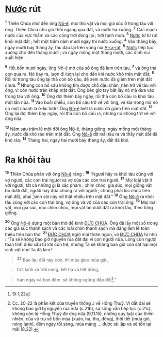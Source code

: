 # [Nước]() rút
<sup><b>1</b></sup> Thiên Chúa nhớ đến ông [Nô-ê](), mọi thú vật và mọi gia súc ở trong tàu với ông. Thiên Chúa cho gió thổi ngang qua đất, và nước hạ xuống. <sup><b>2</b></sup> Các mạch nước của vực thẳm và các cống trời đóng lại ; trời tạnh mưa. <sup><b>3</b></sup> [Nước]() từ từ rút khỏi mặt đất ; hết một trăm năm mươi ngày thì nước xuống. <sup><b>4</b></sup> Vào tháng bảy, ngày mười bảy tháng ấy, tàu đậu lại trên vùng núi [A-ra-rát](). <sup><b>5</b></sup> [Nước]() tiếp tục xuống cho đến tháng mười ; và ngày mồng một tháng mười, các đỉnh núi xuất hiện.

<sup><b>6</b></sup> Hết bốn mươi ngày, ông [Nô-ê]() mở cửa sổ ông đã làm trên tàu, <sup><b>7</b></sup> và ông thả con quạ ra. Nó bay ra, lượn đi lượn lại cho đến khi nước khô trên mặt đất. <sup><b>8</b></sup> Rồi từ trong tàu ông lại thả con bồ câu, để xem nước đã giảm trên mặt đất chưa. <sup><b>9</b></sup> Nhưng con bồ câu không tìm được chỗ đậu chân, nên trở về tàu với ông, vì còn nước trên khắp mặt đất. Ông bèn giơ tay bắt lấy nó mà đưa vào trong tàu với ông. <sup><b>10</b></sup> Ông đợi thêm bảy ngày, rồi thả con bồ câu ra khỏi tàu một lần nữa. <sup><b>11</b></sup> Vào buổi chiều, con bồ câu trở về với ông, và kìa trong mỏ nó có một nhành lá ô-liu tươi ! Ông [Nô-ê]() biết là nước đã giảm trên mặt đất. <sup><b>12</b></sup> Ông lại đợi thêm bảy ngày, rồi thả con bồ câu ra, nhưng nó không trở về với ông nữa.

<sup><b>13</b></sup> Năm sáu trăm lẻ một đời ông [Nô-ê](), tháng giêng, ngày mồng một tháng ấy, nước đã khô ráo trên mặt đất. Ông [Nô-ê]() dỡ mái tàu ra và thấy mặt đất đã khô ráo. <sup><b>14</b></sup> Tháng hai, ngày hai mươi bảy tháng ấy, đất đã khô.


# Ra khỏi tàu
<sup><b>15</b></sup> Thiên Chúa phán với ông [Nô-ê]() rằng : <sup><b>16</b></sup> “Ngươi hãy ra khỏi tàu cùng với vợ ngươi, các con trai ngươi và vợ của các con trai ngươi. <sup><b>17</b></sup> Mọi loài vật ở với ngươi, tất cả những gì là xác phàm : chim chóc, gia súc, mọi giống vật bò dưới đất, ngươi hãy đưa chúng ra với ngươi ; chúng phải lúc nhúc trên mặt đất, phải [^1*]sinh sôi nảy nở thật nhiều trên mặt đất.” <sup><b>18</b></sup> Ông [Nô-ê]() ra khỏi tàu cùng với các con trai ông, vợ ông và vợ của các con trai ông. <sup><b>19</b></sup> Mọi loài vật, mọi gia súc, mọi chim chóc, mọi vật bò dưới đất ra khỏi tàu, theo từng giống.

<sup><b>20</b></sup> Ông [Nô-ê]() dựng một bàn thờ để kính [ĐỨC CHÚA](). Ông đã lấy một số trong các gia súc thanh sạch và các loài chim thanh sạch mà dâng làm lễ toàn thiêu trên bàn thờ. <sup><b>21</b></sup> [ĐỨC CHÚA]() ngửi mùi thơm ngon, và [ĐỨC CHÚA]() tự nhủ : “Ta sẽ không bao giờ nguyền rủa đất đai vì con người nữa. Lòng con người toan tính điều xấu từ khi còn trẻ, nhưng Ta sẽ không bao giờ còn sát hại mọi sinh vật như Ta đã làm !


> <sup><b>22</b></sup> Bao lâu đất này còn, thì mùa gieo mùa gặt,
>


> trời lạnh và trời nóng, tiết hạ và tiết đông,
>


> ban ngày và ban đêm, sẽ không ngừng đắp đổi[^1].”
>

[^1]: Cc. 20-22 là phần kết của truyền thống J về Hồng Thuỷ. Vì đất đai sẽ không bao giờ bị nguyền rủa nữa (c.21b), sự sống vẫn tiếp tục (c.21c), không còn bị Hồng Thuỷ đe doạ nữa (9,11.15), những quy luật của thiên nhiên, của vũ trụ về bốn mùa (xuân, hạ, thu, đông), thời tiết (mưa gió, nóng lạnh), đêm ngày tối sáng, mùa màng ... được tái lập và sẽ tồn tại mãi (8,22).
[^1*]: St 1,22